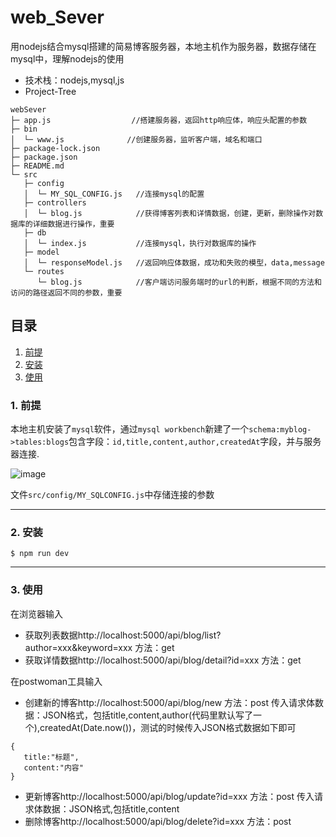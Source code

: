 # web_Sever

用nodejs结合mysql搭建的简易博客服务器，本地主机作为服务器，数据存储在mysql中，理解nodejs的使用
- 技术栈：nodejs,mysql,js
- Project-Tree
```
webSever
├─ app.js                  //搭建服务器，返回http响应体，响应头配置的参数
├─ bin
│  └─ www.js              //创建服务器，监听客户端，域名和端口 
├─ package-lock.json
├─ package.json
├─ README.md
└─ src
   ├─ config
   │  └─ MY_SQL_CONFIG.js   //连接mysql的配置
   ├─ controllers
   │  └─ blog.js            //获得博客列表和详情数据，创建，更新，删除操作对数据库的详细数据进行操作，重要
   ├─ db
   │  └─ index.js           //连接mysql，执行对数据库的操作
   ├─ model
   │  └─ responseModel.js   //返回响应体数据，成功和失败的模型，data,message
   └─ routes
      └─ blog.js            //客户端访问服务端时的url的判断，根据不同的方法和访问的路径返回不同的参数，重要

```

## 目录

1. [前提](#jump1)
2. [安装](#jump2)
3. [使用](#jump3)

### <span id="jump1">1. 前提</span>

本地主机安装了`mysql`软件，通过`mysql workbench`新建了一个`schema:myblog->tables:blogs`包含字段：`id,title,content,author,createdAt`字段，并与服务器连接.

![image](https://user-images.githubusercontent.com/49463200/183405304-4b62977e-4211-4833-9dd0-33e6307ac965.png)

文件`src/config/MY_SQLCONFIG.js`中存储连接的参数

---

### <span id="jump2">2. 安装</span>

`$ npm run dev`

---

### <span id="jump3">3. 使用</span>

在浏览器输入

- 获取列表数据http://localhost:5000/api/blog/list?author=xxx&keyword=xxx 方法：get
- 获取详情数据http://localhost:5000/api/blog/detail?id=xxx  方法：get 

在postwoman工具输入

- 创建新的博客http://localhost:5000/api/blog/new 方法：post  传入请求体数据：JSON格式，包括title,content,author(代码里默认写了一个),createdAt(Date.now())，测试的时候传入JSON格式数据如下即可

```
{
   title:"标题",
   content:"内容"
}
```

- 更新博客http://localhost:5000/api/blog/update?id=xxx 方法：post 传入请求体数据：JSON格式,包括title,content
- 删除博客http://localhost:5000/api/blog/delete?id=xxx 方法：post 
